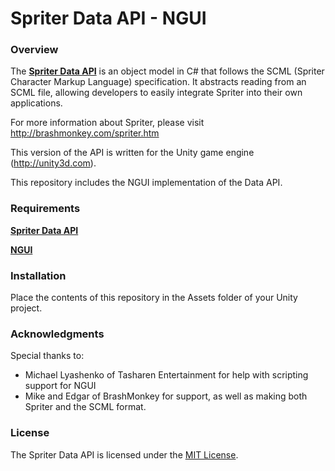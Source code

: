 # Spriter Data API - NGUI

### Overview

The **[Spriter Data API](https://github.com/Thinksquirrel-Software/spriterdapi-unity)** is an object model in C# that follows the SCML (Spriter Character Markup Language) specification. It abstracts reading from an SCML file, allowing developers to easily integrate Spriter into their own applications.

For more information about Spriter, please visit <http://brashmonkey.com/spriter.htm>

This version of the API is written for the Unity game engine (<http://unity3d.com>).

This repository includes the NGUI implementation of the Data API.

### Requirements

**[Spriter Data API](https://github.com/Thinksquirrel-Software/spriterdapi-unity)** 

**[NGUI](http://www.tasharen.com/?page_id=140)**

### Installation

Place the contents of this repository in the Assets folder of your Unity project.

### Acknowledgments

Special thanks to:

* Michael Lyashenko of Tasharen Entertainment for help with scripting support for NGUI
* Mike and Edgar of BrashMonkey for support, as well as making both Spriter and the SCML format.

### License

The Spriter Data API is licensed under the [MIT License](https://github.com/Thinksquirrel-Software/spriterdapi-unity-ngui/blob/master/LICENSE.txt).